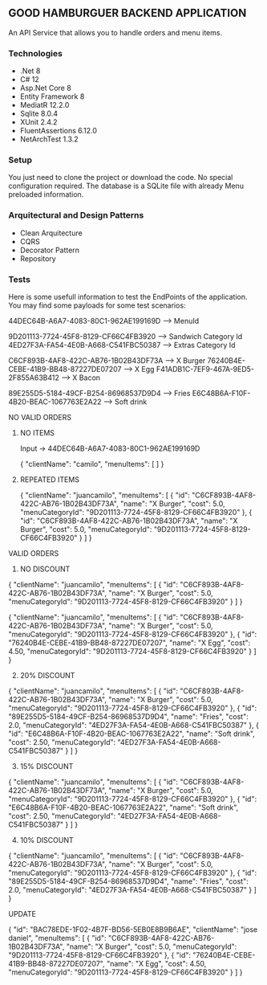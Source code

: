 ## GOOD HAMBURGUER BACKEND APPLICATION

  An API Service that allows you to handle orders and menu items.

 ### Technologies
  - .Net 8
  - C# 12
  - Asp.Net Core 8
  - Entity Framework 8
  - MediatR 12.2.0
  - Sqlite 8.0.4
  - XUnit 2.4.2
  - FluentAssertions 6.12.0
  - NetArchTest 1.3.2 

### Setup

  You just need to clone the project or download the code. No special configuration required.
  The database is a SQLite file with already Menu preloaded information. 

### Arquitectural and Design Patterns

  - Clean Arquitecture
  - CQRS
  - Decorator Pattern
  - Repository

### Tests

  Here is some usefull information to test the EndPoints of the application. You may find 
  some payloads for some test scenarios:

  44DEC64B-A6A7-4083-80C1-962AE199169D --> MenuId

9D201113-7724-45F8-8129-CF66C4FB3920 --> Sandwich Category Id
4ED27F3A-FA54-4E0B-A668-C541FBC50387 --> Extras Category Id

C6CF893B-4AF8-422C-AB76-1B02B43DF73A --> X Burger
76240B4E-CEBE-41B9-BB48-87227DE07207 --> X Egg
F41ADB1C-7EF9-467A-9ED5-2F855A63B412 --> X Bacon

89E255D5-5184-49CF-B254-86968537D9D4 --> Fries
E6C48B6A-F10F-4B20-BEAC-1067763E2A22 --> Soft drink

NO VALID ORDERS

1. NO ITEMS

	Input -> 44DEC64B-A6A7-4083-80C1-962AE199169D

	{
	  "clientName": "camilo",
	  "menuItems": [
	  ]
	}
	
2. REPEATED ITEMS

	{
	  "clientName": "juancamilo",
	  "menuItems": [
		{
		  "id": "C6CF893B-4AF8-422C-AB76-1B02B43DF73A",
		  "name": "X Burger",
		  "cost": 5.0,
		  "menuCategoryId": "9D201113-7724-45F8-8129-CF66C4FB3920"
		},
		{
		  "id": "C6CF893B-4AF8-422C-AB76-1B02B43DF73A",
		  "name": "X Burger",
		  "cost": 5.0,
		  "menuCategoryId": "9D201113-7724-45F8-8129-CF66C4FB3920"
		}
	  ]
	}
	
VALID ORDERS

1. NO DISCOUNT

{
  "clientName": "juancamilo",
  "menuItems": [
    {
      "id": "C6CF893B-4AF8-422C-AB76-1B02B43DF73A",
	  "name": "X Burger",
	  "cost": 5.0,
	  "menuCategoryId": "9D201113-7724-45F8-8129-CF66C4FB3920"
    }
  ]
}

{
  "clientName": "juancamilo",
  "menuItems": [
    {
      "id": "C6CF893B-4AF8-422C-AB76-1B02B43DF73A",
	  "name": "X Burger",
	  "cost": 5.0,
	  "menuCategoryId": "9D201113-7724-45F8-8129-CF66C4FB3920"
    },
    {
      "id": "76240B4E-CEBE-41B9-BB48-87227DE07207",
	  "name": "X Egg",
	  "cost": 4.50,
	  "menuCategoryId": "9D201113-7724-45F8-8129-CF66C4FB3920"
    }
  ]
}

2. 20% DISCOUNT

{
  "clientName": "juancamilo",
  "menuItems": [
    {
      "id": "C6CF893B-4AF8-422C-AB76-1B02B43DF73A",
	  "name": "X Burger",
	  "cost": 5.0,
	  "menuCategoryId": "9D201113-7724-45F8-8129-CF66C4FB3920"
    },
    {
      "id": "89E255D5-5184-49CF-B254-86968537D9D4",
	  "name": "Fries",
	  "cost": 2.0,
	  "menuCategoryId": "4ED27F3A-FA54-4E0B-A668-C541FBC50387"
    },
    {
      "id": "E6C48B6A-F10F-4B20-BEAC-1067763E2A22",
	  "name": "Soft drink",
	  "cost": 2.50,
	  "menuCategoryId": "4ED27F3A-FA54-4E0B-A668-C541FBC50387"
    }
  ]
}

3. 15% DISCOUNT

{
  "clientName": "juancamilo",
  "menuItems": [
    {
      "id": "C6CF893B-4AF8-422C-AB76-1B02B43DF73A",
	  "name": "X Burger",
	  "cost": 5.0,
	  "menuCategoryId": "9D201113-7724-45F8-8129-CF66C4FB3920"
    },
    {
      "id": "E6C48B6A-F10F-4B20-BEAC-1067763E2A22",
	  "name": "Soft drink",
	  "cost": 2.50,
	  "menuCategoryId": "4ED27F3A-FA54-4E0B-A668-C541FBC50387"
    }
  ]
}

4. 10% DISCOUNT

{
  "clientName": "juancamilo",
  "menuItems": [
    {
      "id": "C6CF893B-4AF8-422C-AB76-1B02B43DF73A",
	  "name": "X Burger",
	  "cost": 5.0,
	  "menuCategoryId": "9D201113-7724-45F8-8129-CF66C4FB3920"
    },
    {
      "id": "89E255D5-5184-49CF-B254-86968537D9D4",
	  "name": "Fries",
	  "cost": 2.0,
	  "menuCategoryId": "4ED27F3A-FA54-4E0B-A668-C541FBC50387"
    }
  ]
}

UPDATE

{
  "id": "BAC78EDE-1F02-4B7F-BD56-5EB0E8B9B6AE",
  "clientName": "jose daniel",
  "menuItems": [
    {
      "id": "C6CF893B-4AF8-422C-AB76-1B02B43DF73A",
	  "name": "X Burger",
	  "cost": 5.0,
	  "menuCategoryId": "9D201113-7724-45F8-8129-CF66C4FB3920"
    },
    {
      "id": "76240B4E-CEBE-41B9-BB48-87227DE07207",
	  "name": "X Egg",
	  "cost": 4.50,
	  "menuCategoryId": "9D201113-7724-45F8-8129-CF66C4FB3920"
    }
  ]
}





 
